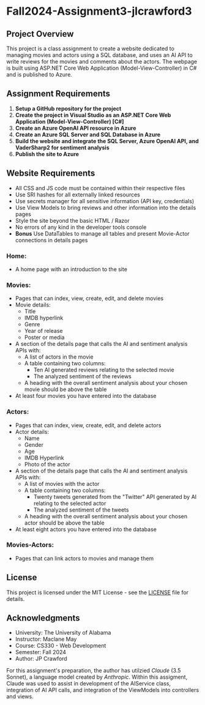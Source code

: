# Fall2024-Assignment3-jlcrawford3

## Project Overview
This project is a class assignment to create a website dedicated to managing
movies and actors using a SQL database, and uses an AI API to write reviews for
the movies and comments about the actors. The webpage is built using ASP.NET
Core Web Application (Model-View-Controller) in C# and is published to Azure.

## Assignment Requirements
1. **Setup a GitHub repository for the project**
2. **Create the project in Visual Studio as an ASP.NET Core Web Application (Model-View-Controller) [C#]**
3. **Create an Azure OpenAI API resource in Azure**
4. **Create an Azure SQL Server and SQL Database in Azure**
5. **Build the website and integrate the SQL Server, Azure OpenAI API, and VaderSharp2 for sentiment analysis**
6. **Publish the site to Azure**

## Website Requirements
- All CSS and JS code must be contained within their respective files
- Use SRI hashes for all externally linked resources
- Use secrets manager for all sensitive information (API key, credentials)
- Use View Models to bring reviews and other information into the details pages
- Style the site beyond the basic HTML / Razor
- No errors of any kind in the developer tools console
- **Bonus** Use DataTables to manage all tables and present Movie-Actor
  connections in details pages


### Home:
- A home page with an introduction to the site

### Movies:
- Pages that can index, view, create, edit, and delete movies
- Movie details:
    - Title
    - IMDB hyperlink
    - Genre
    - Year of release
    - Poster or media
- A section of the details page that calls the AI and sentiment analysis APIs with:
    - A list of actors in the movie
    - A table containing two columns:
        - Ten AI generated reviews relating to the selected movie
        - The analyzed sentiment of the reviews
    - A heading with the overall sentiment analysis about your chosen movie should be above the table
- At least four movies you have entered into the database

### Actors:
- Pages that can index, view, create, edit, and delete actors
- Actor details:
    - Name
    - Gender
    - Age
    - IMDB Hyperlink
    - Photo of the actor
- A section of the details page that calls the AI and sentiment analysis APIs with:
    - A list of movies with the actor
    - A table containing two columns:
        - Twenty tweets generated from the "Twitter" API generated by AI relating to the selected actor
        - The analyzed sentiment of the tweets
    - A heading with the overall sentiment analysis about your chosen actor should be above the table
- At least eight actors you have entered into the database

### Movies-Actors:
- Pages that can link actors to movies and manage them
 
## License
This project is licensed under the MIT License - see the [LICENSE](LICENSE) file for details.

## Acknowledgments
- University: The University of Alabama
- Instructor: Maclane May
- Course: CS330 - Web Development
- Semester: Fall 2024
- Author: JP Crawford

For this assignment's preparation, the author has utilzied *Claude* (3.5
Sonnet), a language model created by *Anthropic*. Within this assigment, Claude
was used to assist in development of the AIService class, integration of AI
API calls, and integration of the ViewModels into controllers and views.